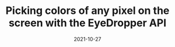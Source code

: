 ---
layout: article.njk
title: "Picking colors of any pixel on the screen with the EyeDropper API"
tags: article
date: 2021-10-27
excerpt: "The EyeDropper API enables authors to use a browser-supplied eyedropper in the construction of custom color pickers."
thumbnail: "/assets/eyedropper-thumb.png"
altText: "Illustration of an eyedropper picking a color"
external: https://developer.chrome.com/docs/capabilities/web-apis/eyedropper
---